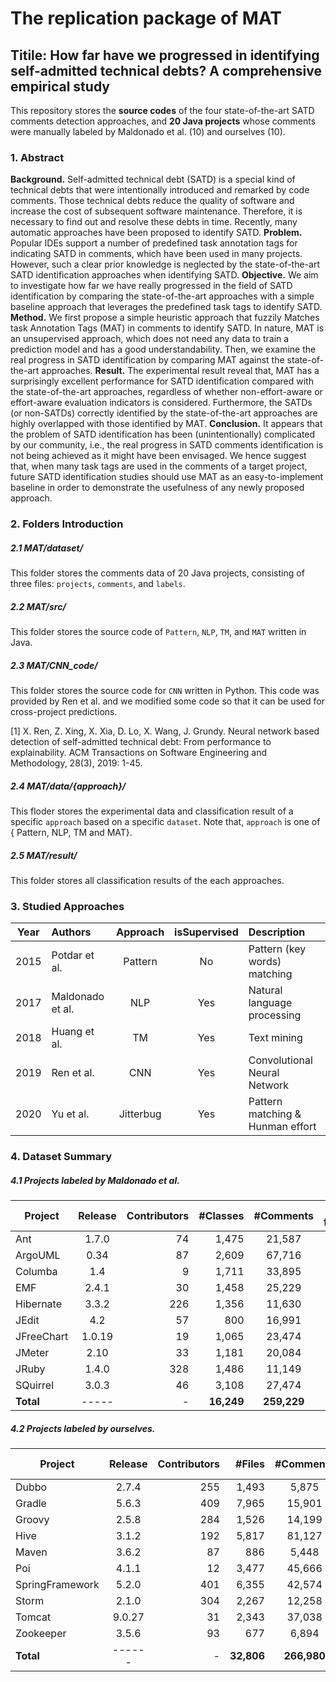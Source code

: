 # The replication package of MAT


## Titile: How far have we progressed in identifying self-admitted technical debts? A comprehensive empirical study

This repository stores the **source codes** of the four state-of-the-art SATD comments detection approaches, and **20 Java projects** whose comments were manually labeled by Maldonado et al. (10) and ourselves (10).

### 1. Abstract

**Background.** Self-admitted technical debt (SATD) is a special kind of technical debts that were intentionally introduced and remarked by code comments. Those technical debts reduce the quality of software and increase the cost of subsequent software maintenance. Therefore, it is necessary to find out and resolve these debts in time. Recently, many automatic approaches have been proposed to identify SATD.
**Problem.** Popular IDEs support a number of predefined task annotation tags for indicating SATD in comments, which have been used in many projects. However, such a clear prior knowledge is neglected by the state-of-the-art SATD identification approaches when identifying SATD. 
**Objective.** We aim to investigate how far we have really progressed in the field of SATD identification by comparing the state-of-the-art approaches with a simple baseline approach that leverages the predefined task tags to identify SATD.
**Method.** We first propose a simple heuristic approach that fuzzily Matches task Annotation Tags (MAT) in comments to identify SATD. In nature, MAT is an unsupervised approach, which does not need any data to train a prediction model and has a good understandability. Then, we examine the real progress in SATD identification by comparing MAT against the state-of-the-art approaches.
**Result.** The experimental result reveal that, MAT has a surprisingly excellent performance for SATD identification compared with the state-of-the-art approaches, regardless of whether non-effort-aware or effort-aware evaluation indicators is considered. Furthermore, the SATDs (or non-SATDs) correctly identified by the state-of-the-art approaches are highly overlapped with those identified by MAT.
**Conclusion.** It appears that the problem of SATD identification has been (unintentionally) complicated by our community, i.e., the real progress in SATD comments identification is not being achieved as it might have been envisaged. We hence suggest that, when many task tags are used in the comments of a target project, future SATD identification studies should use MAT as an easy-to-implement baseline in order to demonstrate the usefulness of any newly proposed approach.


### 2. Folders Introduction

##### 2.1 MAT/dataset/
This folder stores the comments data of 20 Java projects, consisting of three files: `projects`, `comments`, and `labels`.

##### 2.2 MAT/src/
This folder stores the source code of `Pattern`, `NLP`, `TM`, and `MAT` written in Java.

##### 2.3 MAT/CNN_code/
This folder stores the source code for `CNN` written in Python. This code was provided by Ren et al. and we modified some code so that it can be used for cross-project predictions.

[1] X. Ren, Z. Xing, X. Xia, D. Lo, X. Wang, J. Grundy. Neural network based detection of self-admitted technical debt: From performance to explainability. ACM Transactions on Software Engineering and Methodology, 28(3), 2019: 1-45.

##### 2.4 MAT/data/{approach}/
This floder stores the experimental data and classification result of a specific `approach` based on a specific `dataset`. Note that, `approach` is one of { Pattern, NLP, TM and MAT}.

##### 2.5 MAT/result/
This folder stores all classification results of the each approaches.



### 3. Studied Approaches

Year | Authors          | Approach | isSupervised | Description
---- | :------          | :------: | :----------: | :-------------
2015 | Potdar et al.    | Pattern  |      No      | Pattern (key words) matching
2017 | Maldonado et al. | NLP      |     Yes      | Natural language processing
2018 | Huang et al.     | TM       |     Yes      | Text mining
2019 | Ren et al.       | CNN      |     Yes      | Convolutional Neural Network
2020 | Yu et al.        | Jitterbug|     Yes      | Pattern matching & Hunman effort


### 4. Dataset Summary

##### 4.1 Projects labeled by Maldonado et al.
Project    | Release | Contributors | #Classes | #Comments | #After flitering | SATD | % of SATD
-------    | :-----: | -----------: | -----: | :-------: | :--------------: | ---: | --------:
Ant        | 1.7.0   |     74       |  1,475 |   21,587  |       3,052      | 102  |   0.47%
ArgoUML    | 0.34    |     87       |  2,609 |  67,716   |       5,426      | 969  |   1.43%
Columba    | 1.4     |      9       |  1,711 |  33,895   |       4,090      | 128  |   0.38%
EMF        | 2.4.1   |     30       |  1,458 |  25,229   |       2,585      |  74  |   0.29%
Hibernate  | 3.3.2   |    226       |  1,356 |  11,630   |       2,492      | 377  |   3.24%
JEdit      | 4.2     |     57       |    800 |  16,991   |       4,644      | 195  |   1.15%
JFreeChart | 1.0.19  |     19       |  1,065 |  23,474   |       2,494      | 101  |   0.43%
JMeter     | 2.10    |     33       |  1,181 |  20,084   |       4,148      | 282  |   1.40%
JRuby      | 1.4.0   |    328       |  1,486 |  11,149   |       3,652      | 383  |   3.44%
SQuirrel   | 3.0.3   |     46       |  3,108 |  27,474   |       4,473      | 201  |   0.73%
**Total** | -----   |    -     | **16,249** | **259,229** | **37,056** | **2,812** | **1.08%**

##### 4.2 Projects labeled by ourselves.
Project         | Release | Contributors | #Files | #Comments | #After flitering |  SATD | % of SATD
-------         | :-----: | -----------: | -----: | :-------: | :--------------: |  ---: | --------:
Dubbo           | 2.7.4   |    255       |  1,493 |     5,875 |       1,649      |    85 |  1.45%
Gradle          | 5.6.3   |    409       |  7,965 |    15,901 |       3,324      |   321 |  2.02%
Groovy          | 2.5.8   |    284       |  1,526 |    14,199 |       4,435      |   249 |  1.75%
Hive            | 3.1.2   |    192       |  5,817 |    81,127 |      29,340      | 1,046 |  1.29%
Maven           | 3.6.2   |     87       |    886 |     5,448 |       1,219      |   136 |  2.50%
Poi             | 4.1.1   |     12       |  3,477 |    45,666 |      15,033      |   618 |  1.35%
SpringFramework | 5.2.0   |    401       |  6,355 |    42,574 |       7,712      |    98 |  0.23%
Storm           | 2.1.0   |    304       |  2,267 |    12,258 |       3,639      |    92 |  0.75%
Tomcat          | 9.0.27  |     31       |  2,343 |    37,038 |      12,218      |   287 |  0.77%
Zookeeper       | 3.5.6   |     93       |    677 |     6,894 |       2,691      |    63 |  0.91%
**Total**        | ------  |     -    | **32,806** | **266,980** | **81,260** | **2,995** | **1.12%**
